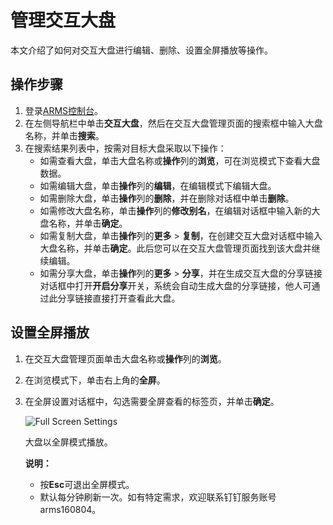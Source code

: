 # 管理交互大盘

本文介绍了如何对交互大盘进行编辑、删除、设置全屏播放等操作。

## 操作步骤

1.  登录[ARMS控制台](https://arms-intl.console.aliyun.com/)。
2.  在左侧导航栏中单击**交互大盘**，然后在交互大盘管理页面的搜索框中输入大盘名称，并单击**搜索**。
3.  在搜索结果列表中，按需对目标大盘采取以下操作：
    -   如需查看大盘，单击大盘名称或**操作**列的**浏览**，可在浏览模式下查看大盘数据。
    -   如需编辑大盘，单击**操作**列的**编辑**，在编辑模式下编辑大盘。
    -   如需删除大盘，单击**操作**列的**删除**，并在删除对话框中单击**删除**。
    -   如需修改大盘名称，单击**操作**列的**修改别名**，在编辑对话框中输入新的大盘名称，并单击**确定**。
    -   如需复制大盘，单击**操作**列的**更多** \> **复制**，在创建交互大盘对话框中输入大盘名称，并单击**确定**。此后您可以在交互大盘管理页面找到该大盘并继续编辑。
    -   如需分享大盘，单击**操作**列的**更多** \> **分享**，并在生成交互大盘的分享链接对话框中打开**开启分享**开关，系统会自动生成大盘的分享链接，他人可通过此分享链接直接打开查看此大盘。

## 设置全屏播放

1.  在交互大盘管理页面单击大盘名称或**操作**列的**浏览**。
2.  在浏览模式下，单击右上角的**全屏**。
3.  在全屏设置对话框中，勾选需要全屏查看的标签页，并单击**确定**。

    ![Full Screen Settings](https://static-aliyun-doc.oss-cn-hangzhou.aliyuncs.com/assets/img/zh-CN/3298805061/p43289.png)

    大盘以全屏模式播放。

    **说明：**

    -   按**Esc**可退出全屏模式。
    -   默认每分钟刷新一次。如有特定需求，欢迎联系钉钉服务账号arms160804。

